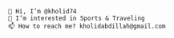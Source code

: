 
    👋 Hi, I’m @kholid74
    👀 I’m interested in Sports & Traveling
    📫 How to reach me? kholidabdillah@gmail.com
